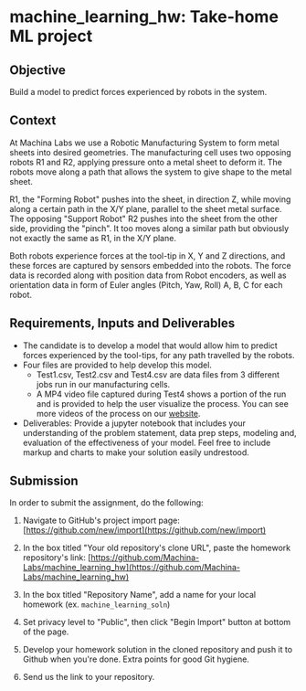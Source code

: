 # machine_learning_hw: Take-home ML project
## Objective
Build a model to predict forces experienced by robots in the system.

## Context
At Machina Labs we use a Robotic Manufacturing System to form metal sheets into desired geometries. The manufacturing cell uses two opposing robots R1 and R2, applying pressure onto a metal sheet to deform it. The robots move along a path that allows the system to give shape to the metal sheet.

R1, the "Forming Robot" pushes into the sheet, in direction Z, while moving along a certain path in the X/Y plane, parallel to the sheet metal surface. The opposing "Support Robot" R2 pushes into the sheet from the other side, providing the "pinch". It too moves along a similar path but obviously not exactly the same as R1, in the X/Y plane.

Both robots experience forces at the tool-tip in X, Y and Z directions, and these forces are captured by sensors embedded into the robots. The force data is recorded along with position data from Robot encoders, as well as orientation data in form of Euler angles (Pitch, Yaw, Roll) A, B, C for each robot.

## Requirements, Inputs and Deliverables
- The candidate is to develop a model that would allow him to predict forces experienced by the tool-tips, for any path travelled by the robots.
- Four files are provided to help develop this model.
  - Test1.csv, Test2.csv and Test4.csv are data files from 3 different jobs run in our manufacturing cells.
  - A MP4 video file captured during Test4 shows a portion of the run and is provided to help the user visualize the process. You can see more videos of the process on our [website](https://machinalabs.ai).
- Deliverables: Provide a jupyter notebook that includes your understanding of the problem statement, data prep steps, modeling and, evaluation of the effectiveness of your model. Feel free to include markup and charts to make your solution easily undrestood.

## Submission
In order to submit the assignment, do the following:

1. Navigate to GitHub's project import page: [https://github.com/new/import](https://github.com/new/import)

2. In the box titled "Your old repository's clone URL", paste the homework repository's link: [https://github.com/Machina-Labs/machine_learning_hw](https://github.com/Machina-Labs/machine_learning_hw)

3. In the box titled "Repository Name", add a name for your local homework (ex. `machine_learning_soln`)

4. Set privacy level to "Public", then click "Begin Import" button at bottom of the page.

5. Develop your homework solution in the cloned repository and push it to Github when you're done. Extra points for good Git hygiene.

6. Send us the link to your repository.
